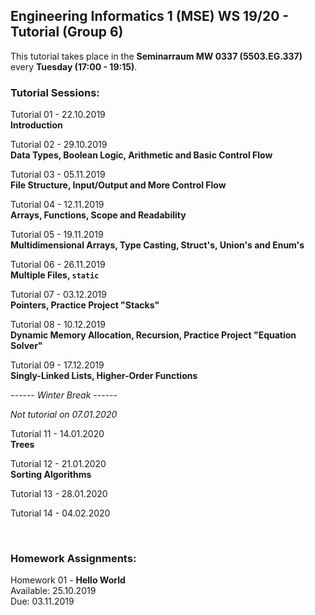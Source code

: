 ## Engineering Informatics 1 (MSE) WS 19/20 - Tutorial (Group 6)

This tutorial takes place in the **Seminarraum MW 0337 (5503.EG.337)** 
every **Tuesday (17:00 - 19:15)**.

### Tutorial Sessions:

Tutorial 01 - 22.10.2019 <br/>
**Introduction**

Tutorial 02 - 29.10.2019 <br/>
**Data Types, Boolean Logic, Arithmetic and Basic Control Flow**

Tutorial 03 - 05.11.2019 <br/>
**File Structure, Input/Output and More Control Flow**

Tutorial 04 - 12.11.2019 <br/>
**Arrays, Functions, Scope and Readability**

Tutorial 05 - 19.11.2019 <br/>
**Multidimensional Arrays, Type Casting, Struct's, Union's and Enum's**

Tutorial 06 - 26.11.2019 <br/>
**Multiple Files, `static`**

Tutorial 07 - 03.12.2019 <br/>
**Pointers, Practice Project "Stacks"**

Tutorial 08 - 10.12.2019 <br/>
**Dynamic Memory Allocation, Recursion, Practice Project "Equation Solver"**

Tutorial 09 - 17.12.2019 <br/>
**Singly-Linked Lists, Higher-Order Functions**

*------ Winter Break ------*

*Not tutorial on 07.01.2020*

Tutorial 11 - 14.01.2020 <br/>
**Trees**

Tutorial 12 - 21.01.2020 <br/>
**Sorting Algorithms**

Tutorial 13 - 28.01.2020 <br/>

Tutorial 14 - 04.02.2020 <br/>


<br/>

### Homework Assignments:

Homework 01 -  **Hello World** <br/>
Available: 25.10.2019 <br/>
Due: 03.11.2019



